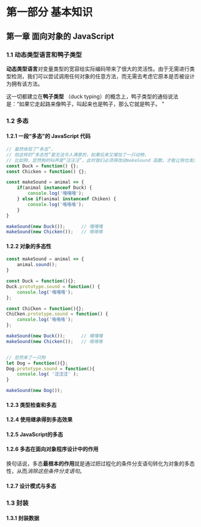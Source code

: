 # 第一部分 基本知识

## 第一章 面向对象的 JavaScript

### 1.1 动态类型语言和鸭子类型

**动态类型语言**对变量类型的宽容给实际编码带来了很大的灵活性。由于无需进行类型检测，我们可以尝试调用任何对象的任意方法，而无需去考虑它原本是否被设计为拥有该方法。

这一切都建立在**鸭子类型** （duck typing）的概念上，鸭子类型的通俗说法是：“如果它走起路来像鸭子，叫起来也是鸭子，那么它就是鸭子。 ”

### 1.2 多态

#### 1.2.1 一段“多态”的 JavaScript 代码

```js
// 虽然体现了“多态”，
// 但这样的“多态性”是无法令人满意的，如果后来又增加了一只动物，
// 比如狗，显然狗的叫声是“汪汪汪”，此时我们必须得改动makeSound 函数，才能让狗也发出叫声。
const Duck = function() {};
const Chicken = function() {};

const makeSound = animal => {
    if(animal instanceof Duck) {
        console.log('嘎嘎嘎');
    } else if(animal instanceof Chiken) {
        console.log('咯咯咯');
    }
}

makeSound(new Duck());      // 嘎嘎嘎
makeSound(new Chicken());   // 咯咯咯
```

#### 1.2.2 对象的多态性

```js
const makeSound = animal => {
    animal.sound();
}

const Duck = function(){};
Duck.prototype.sound = function() {
    console.log('嘎嘎嘎');
};

const ChiCken = function(){};
ChiCken.prototype.sound = function() {
    console.log('咯咯咯');
};

makeSound(new Duck());      // 嘎嘎嘎
makeSound(new Chicken());   // 咯咯咯


// 忽然来了一只狗
let Dog = function(){};
Dog.prototype.sound = function(){
    console.log( '汪汪汪' );
}

makeSound(new Dog()); 
```

#### 1.2.3 类型检查和多态

#### 1.2.4 使用继承得到多态效果

#### 1.2.5 JavaScript的多态

#### 1.2.6 多态在面向对象程序设计中的作用

换句话说，多态**最根本的作用**就是通过把过程化的条件分支语句转化为对象的多态性，从而*消除这些条件分支语句*。

#### 1.2.7 设计模式与多态

### 1.3 封装

#### 1.3.1 封装数据